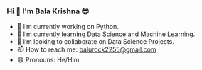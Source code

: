### Hi 👋 I'm Bala Krishna 😎

- 🔭 I’m currently working on Python.
- 🌱 I’m currently learning Data Science and Machine Learning.
- 👯 I’m looking to collaborate on Data Science Projects.
- 📫 How to reach me: balurock2255@gmail.com
- 😄 Pronouns: He/Him
